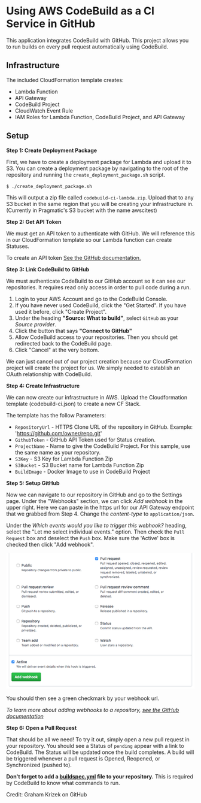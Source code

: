 # Using AWS CodeBuild as a CI Service in GitHub
This application integrates CodeBuild with GitHub. This project allows you to run builds on every pull request automatically using CodeBuild.

## Infrastructure

The included CloudFormation template creates:

- Lambda Function
- API Gateway
- CodeBuild Project
- CloudWatch Event Rule
- IAM Roles for Lambda Function, CodeBuild Project, and API Gateway

## Setup

**Step 1: Create Deployment Package**

First, we have to create a deployment package for Lambda and upload it to S3. You can create a deployment package by navigating to the root of the repository and running the `create_deployment_package.sh` script.

```
$ ./create_deployment_package.sh
```
This will output a zip file called `codebuild-ci-lambda.zip`. Upload that to any S3 bucket in the same region that you will be creating your infrastructure in. (Currently in Pragmatic's S3 bucket with the name awscitest)

**Step 2: Get API Token**

We must get an API token to authenticate with GitHub. We will reference this in our CloudFormation template so our Lambda function can create Statuses.

To create an API token [See the GitHub documentation.](https://help.github.com/articles/creating-a-personal-access-token-for-the-command-line/)


**Step 3: Link CodeBuild to GitHub**


We must authenticate CodeBuild to our GitHub account so it can see our repositories. It requires read only access in order to pull code during a run.

1. Login to your AWS Account and go to the CodeBuild Console.
2. If you have never used CodeBuild, click the "Get Started". If you have used it before, click "Create Project".
3. Under the heading **"Source: What to build"**, select `GitHub` as your _Source provider_.
4. Click the button that says **"Connect to GitHub"**
5. Allow CodeBuild access to your repositories. Then you should get redirected back to the CodeBuild page.
6. Click "Cancel" at the very bottom.

We can just cancel out of our project creation because our CloudFormation project will create the project for us. We simply needed to establish an OAuth relationship with CodeBuild.


**Step 4: Create Infrastructure**

We can now create our infrastructure in AWS. Upload the Cloudformation template (codebuild-ci.json) to create a new CF Stack. 

The template has the follow Parameters:

- `RepositoryUrl` - HTTPS Clone URL of the repository in GitHub. Example: 'https://github.com/owner/repo.git'
- `GithubToken` - GitHub API Token used for Status creation.
- `ProjectName` - Name to give the CodeBuild Project. For this sample, use the same name as your repository.
- `S3Key` - S3 Key for Lambda Function Zip
- `S3Bucket` - S3 Bucket name for Lambda Function Zip
- `BuildImage` - Docker Image to use in CodeBuild Project

**Step 5: Setup GitHub**

Now we can navigate to our repository in GitHub and go to the Settings page. Under the "Webhooks" section, we can click _Add webhook_ in the upper right. Here we can paste in the https url for our API Gateway endpoint that we grabbed from Step 4. Change the _content-type_ to `application/json`.

Under the _Which events would you like to trigger this webhook?_ heading, select the "Let me select individual events." option. Then check the `Pull Request` box and deselect the `Push` box. Make sure the 'Active' box is checked then click "Add webhook".

![](images/webhook-events.png)

You should then see a green checkmark by your webhook url.

_To learn more about adding webhooks to a repository, [see the GitHub documentation](https://developer.github.com/webhooks/creating/)_

**Step 6: Open a Pull Request**

That should be all we need! To try it out, simply open a new pull request in your repository. You should see a Status of `pending` appear with a link to CodeBuild. The Status will be updated once the build completes. A build will be triggered whenever a pull request is Opened, Reopened, or Synchronized (pushed to).

**Don't forget to add a [buildspec.yml](http://docs.aws.amazon.com/codebuild/latest/userguide/build-spec-ref.html) file to your repository.** This is required by CodeBuild to know what commands to run.

Credit: Graham Krizek on GitHub
